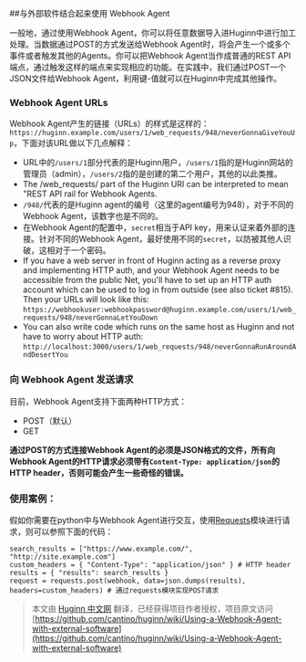 ##与外部软件结合起来使用 Webhook Agent

一般地，通过使用Webhook Agent，你可以将任意数据导入进Huginn中进行加工处理。当数据通过POST的方式发送给Webhook Agent时，将会产生一个或多个事件或者触发其他的Agents。你可以把Webhook  Agent当作成普通的REST API端点，通过触发这样的端点来实现相应的功能。在实践中，我们通过POST一个JSON文件给Webhook Agent，利用键-值就可以在Huginn中完成其他操作。

### Webhook Agent URLs

Webhook Agent产生的链接（URLs）的样式是这样的：`https://huginn.example.com/users/1/web_requests/948/neverGonnaGiveYouUp`，下面对该URL做以下几点解释：
* URL中的`/users/1`部分代表的是Huginn用户，`/users/1`指的是Huginn网站的管理员（admin），`/users/2`指的是创建的第二个用户，其他的以此类推。
* The /web_requests/ part of the Huginn URI can be interpreted to mean "REST API rail for Webhook Agents.
* `/948/`代表的是Huginn agent的编号（这里的agent编号为948），对于不同的Webhook Agent，该数字也是不同的。
* 在Webhook Agent的配置中，`secret`相当于API key，用来认证来着外部的连接。针对不同的Webhook Agent，最好使用不同的`secret`，以防被其他人识破，这相对于一个密码。
* If you have a web server in front of Huginn acting as a reverse proxy and implementing HTTP auth, and your Webhook Agent needs to be accessible from the public Net, you'll have to set up an HTTP auth account which can be used to log in from outside (see also ticket #815). Then your URLs will look like this: `https://webhookuser:webhookpassword@huginn.example.com/users/1/web_requests/948/neverGonnaLetYouDown`
* You can also write code which runs on the same host as Huginn and not have to worry about HTTP auth: `http://localhost:3000/users/1/web_requests/948/neverGonnaRunAroundAndDesertYou`

### 向 Webhook Agent 发送请求

目前，Webhook Agent支持下面两种HTTP方式：
* POST（默认）
* GET

**通过POST的方式连接Webhook Agent的必须是JSON格式的文件，所有向Webhook Agent的HTTP请求必须带有`Content-Type: application/json`的HTTP header，否则可能会产生一些奇怪的错误。**

### 使用案例：

假如你需要在python中与Webhook Agent进行交互，使用[Requests](http://docs.python-requests.org/en/latest/)模块进行请求，则可以参照下面的代码：
```
search_results = ["https://www.example.com/", "http://site.example.com"]
custom_headers = { "Content-Type": "application/json" } # HTTP header
results = { "results": search_results }
request = requests.post(webhook, data=json.dumps(results), headers=custom_headers) # 通过requests模块实现POST请求
```

> 本文由 [ Huginn 中文网](http://huginn.cn) 翻译，已经获得项目作者授权，项目原文访问 [https://github.com/cantino/huginn/wiki/Using-a-Webhook-Agent-with-external-software](https://github.com/cantino/huginn/wiki/Using-a-Webhook-Agent-with-external-software)

